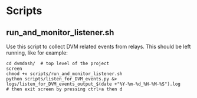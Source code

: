 # Scripts

## run_and_monitor_listener.sh

Use this script to collect DVM related events from relays. This should be left running, like for example:

```commandline
cd dvmdash/  # top level of the project
screen
chmod +x scripts/run_and_monitor_listener.sh
python scripts/listen_for_DVM_events.py &> logs/listen_for_DVM_events_output_$(date +"%Y-%m-%d_%H-%M-%S").log
# then exit screen by pressing ctrl+a then d
```

